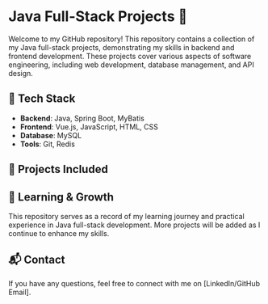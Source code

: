 # Java Full-Stack Projects 🚀  

Welcome to my GitHub repository! This repository contains a collection of my Java full-stack projects, demonstrating my skills in backend and frontend development. These projects cover various aspects of software engineering, including web development, database management, and API design.

## 🔹 Tech Stack
- **Backend**: Java, Spring Boot, MyBatis
- **Frontend**: Vue.js, JavaScript, HTML, CSS
- **Database**: MySQL
- **Tools**: Git, Redis

## 📌 Projects Included


## 📖 Learning & Growth
This repository serves as a record of my learning journey and practical experience in Java full-stack development. More projects will be added as I continue to enhance my skills.

## 📬 Contact
If you have any questions, feel free to connect with me on [LinkedIn/GitHub Email].  

